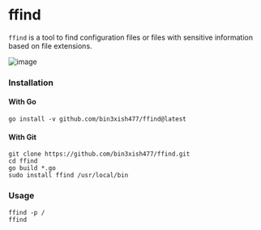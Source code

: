 # ffind

`ffind` is a tool to find configuration files or files with sensitive information based on file extensions.

![image](https://user-images.githubusercontent.com/44281620/148688336-e0aea33a-8f4a-4fa4-adc3-3229531ed0f6.png)

### Installation

#### With Go

```
go install -v github.com/bin3xish477/ffind@latest
```

#### With Git

```
git clone https://github.com/bin3xish477/ffind.git
cd ffind
go build *.go
sudo install ffind /usr/local/bin
```

### Usage

```console
ffind -p /
ffind
```
